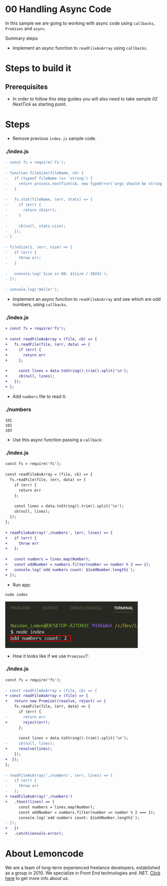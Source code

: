 # 00 Handling Async Code

In this sample we are going to working with async code using `callbacks`, `Promises` and `async`.

Summary steps:

- Implement an async function to `readFileAsArray` using `callbacks`.

# Steps to build it

## Prerequisites

- In order to follow this step guides you will also need to take sample _02 NextTick_ as starting point.

# Steps

- Remove previous `index.js` sample code.

### ./index.js

```diff
- const fs = require('fs');

- function fileSize(fileName, cb) {
-   if (typeof fileName !== 'string') {
-     return process.nextTick(cb, new TypeError('args should be string'));
-   }

-   fs.stat(fileName, (err, stats) => {
-     if (err) {
-       return cb(err);
-     }

-     cb(null, stats.size);
-   });
- }

- fileSize(1, (err, size) => {
-   if (err) {
-     throw err;
-   }

-   console.log(`Size in KB: ${size / 1024}`);
- });

- console.log('Hello!');

```

- Implement an async function to `readFileAsArray` and see which are odd numbers, using `callbacks`.

### ./index.js

```diff
+ const fs = require('fs');

+ const readFileAsArray = (file, cb) => {
+   fs.readFile(file, (err, data) => {
+     if (err) {
+       return err
+     };

+     const lines = data.toString().trim().split('\n');
+     cb(null, lines);
+   });
+ };

```

- Add `numbers` file to read it:

### ./numbers

```
101
102
103

```

- Use this async function passing a `callback`:

### ./index.js

```diff
const fs = require('fs');

const readFileAsArray = (file, cb) => {
  fs.readFile(file, (err, data) => {
    if (err) {
      return err
    };

    const lines = data.toString().trim().split('\n');
    cb(null, lines);
  });
};

+ readFileAsArray('./numbers', (err, lines) => {
+   if (err) {
+     throw err
+   };

+   const numbers = lines.map(Number);
+   const oddNumber = numbers.filter(number => number % 2 === 1);
+   console.log(`odd numbers count: ${oddNumber.length}`);
+ });

```

- Run app:

```bash
node index
```

![run app callbacks](../../99%20Resources/03%20Events/00%20Handling%20Async%20Code/run%20app%20callbacks.png)

- How it looks like if we use `Promises`?:

### ./index.js

```diff
const fs = require('fs');

- const readFileAsArray = (file, cb) => {
+ const readFileAsArray = (file) => {
+   return new Promise((resolve, reject) => {
    fs.readFile(file, (err, data) => {
      if (err) {
-       return err
+       reject(err);
      };

      const lines = data.toString().trim().split('\n');
-     cb(null, lines);
+     resolve(lines);
    });
+  });
};

- readFileAsArray('./numbers', (err, lines) => {
-   if (err) {
-     throw err
-   };
+ readFileAsArray('./numbers')
+   .then((lines) => {
      const numbers = lines.map(Number);
      const oddNumber = numbers.filter(number => number % 2 === 1);
      console.log(`odd numbers count: ${oddNumber.length}`);
- });
+   })
+   .catch(console.error);
```

# About Lemoncode

We are a team of long-term experienced freelance developers, established as a group in 2010.
We specialize in Front End technologies and .NET. [Click here](http://lemoncode.net/services/en/#en-home) to get more info about us.
